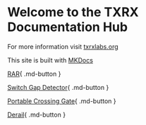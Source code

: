# Welcome to the TXRX Documentation Hub

For more information visit [txrxlabs.org](https://www.txrxlabs.org)

This site is built with [MKDocs](http://mkdocs.org)

[RAR](rar_toc.md){ .md-button }

[Switch Gap Detector](docs/switchgap_toc.md){ .md-button }

[Portable Crossing Gate](docs/crossing_toc.md){ .md-button }

[Derail](docs/derail_toc.md){ .md-button }
